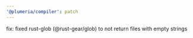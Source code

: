 ```yaml
---
'@plumeria/compiler': patch
---
```


fix: fixed rust-glob (@rust-gear/glob) to not return files with empty strings
